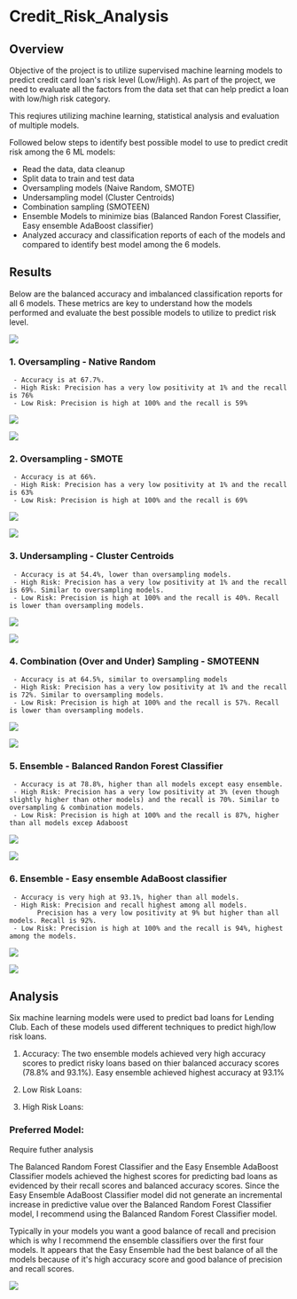 # Credit_Risk_Analysis

## Overview

  Objective of the project is to utilize supervised machine learning models to predict credit card loan's risk level (Low/High). 
  As part of the project, we need to evaluate all the factors from the data set that can help predict a loan with low/high risk category. 
  
  This reqiures utilizing machine learning, statistical analysis and evaluation of multiple models. 
  
  Followed below steps to identify best possible model to use to predict credit risk among the 6 ML models:
  - Read the data, data cleanup
  - Split data to train and test data
  - Oversampling models (Naive Random, SMOTE)
  - Undersampling model (Cluster Centroids)
  - Combination sampling (SMOTEEN)
  - Ensemble Models to minimize bias (Balanced Randon Forest Classifier, Easy ensemble AdaBoost classifier)
  - Analyzed accuracy and classification reports of each of the models and compared to identify best model among the 6 models.
  
## Results

  Below are the balanced accuracy and imbalanced classification reports for all 6 models. These metrics are key to understand how the models performed and evaluate the best possible models to utilize to predict risk level. 
  
  ![](https://github.com/SuniAnalytics/Credit_Risk_Analysis/blob/main/images/AllPrecisionHighRiskLowRisk.png)
  
### 1. Oversampling - Native Random 
  
     - Accuracy is at 67.7%.
     - High Risk: Precision has a very low positivity at 1% and the recall is 76%
     - Low Risk: Precision is high at 100% and the recall is 59%
  
  ![](https://github.com/SuniAnalytics/Credit_Risk_Analysis/blob/main/images/NaiveRandomOversampling.png)
  
  ![](https://github.com/SuniAnalytics/Credit_Risk_Analysis/blob/main/images/NROImbalancedClassificationReport.png)
  

  ### 2. Oversampling - SMOTE
  
     - Accuracy is at 66%.
     - High Risk: Precision has a very low positivity at 1% and the recall is 63%
     - Low Risk: Precision is high at 100% and the recall is 69%
  
  ![](https://github.com/SuniAnalytics/Credit_Risk_Analysis/blob/main/images/SMOTEOversampling.png)
  
  ![](https://github.com/SuniAnalytics/Credit_Risk_Analysis/blob/main/images/SMOTEImbalancedClassification.png)
  
  ### 3. Undersampling - Cluster Centroids
  
     - Accuracy is at 54.4%, lower than oversampling models.
     - High Risk: Precision has a very low positivity at 1% and the recall is 69%. Similar to oversampling models.
     - Low Risk: Precision is high at 100% and the recall is 40%. Recall is lower than oversampling models.
     
  ![](https://github.com/SuniAnalytics/Credit_Risk_Analysis/blob/main/images/ClusterCentroidsResampler.png)
  
  ![](https://github.com/SuniAnalytics/Credit_Risk_Analysis/blob/main/images/Combination%20Sampling.png)
  
  ### 4. Combination (Over and Under) Sampling - SMOTEENN
  
     - Accuracy is at 64.5%, similar to oversampling models
     - High Risk: Precision has a very low positivity at 1% and the recall is 72%. Similar to oversampling models.
     - Low Risk: Precision is high at 100% and the recall is 57%. Recall is lower than oversampling models.
     
  ![](https://github.com/SuniAnalytics/Credit_Risk_Analysis/blob/main/images/SMOTEENN.png)
  
  ![](https://github.com/SuniAnalytics/Credit_Risk_Analysis/blob/main/images/SMOTEENNImbalancedReport.png)
  
  ### 5. Ensemble - Balanced Randon Forest Classifier
 
     - Accuracy is at 78.8%, higher than all models except easy ensemble.
     - High Risk: Precision has a very low positivity at 3% (even though slightly higher than other models) and the recall is 70%. Similar to oversampling & combination models.
     - Low Risk: Precision is high at 100% and the recall is 87%, higher than all models excep Adaboost
     
  ![](https://github.com/SuniAnalytics/Credit_Risk_Analysis/blob/main/images/balancedRandomForestClassifier.png)
  
  ![](https://github.com/SuniAnalytics/Credit_Risk_Analysis/blob/main/images/BRFC%202.png)
  
  ### 6. Ensemble - Easy ensemble AdaBoost classifier

     - Accuracy is very high at 93.1%, higher than all models.
     - High Risk: Precision and recall highest among all models. 
           Precision has a very low positivity at 9% but higher than all models. Recall is 92%.
     - Low Risk: Precision is high at 100% and the recall is 94%, highest among the models.
     
  ![](https://github.com/SuniAnalytics/Credit_Risk_Analysis/blob/main/images/EasyEnsembleAdaBoostClassifier.png)
  
  ![](https://github.com/SuniAnalytics/Credit_Risk_Analysis/blob/main/images/EE_ClassificationReport.png)
  
  
  
## Analysis

   Six machine learning models were used to predict bad loans for Lending Club. Each of these models used different techniques to predict high/low risk loans.
   
   1. Accuracy: The two ensemble models achieved very high accuracy scores to predict risky loans based on thier balanced accuracy scores (78.8% and 93.1%). Easy ensemble achieved highest accuracy at 93.1% 
   
   2. Low Risk Loans: 
   
   3. High Risk Loans:
   
   ### Preferred Model:
   
   Require futher analysis
   
   The Balanced Random Forest Classifier and the Easy Ensemble AdaBoost Classifier models achieved the highest scores for predicting bad loans as evidenced by their recall scores and balanced accuracy scores. Since the Easy Ensemble AdaBoost Classifier model did not generate an incremental increase in predictive value over the Balanced Random Forest Classifier model, I recommend using the Balanced Random Forest Classifier model.


Typically in your models you want a good balance of recall and precision which is why I recommend the ensemble classifiers over the first four models. It appears that the Easy Ensemble had the best balance of all the models because of it's high accuracy score and good balance of precision and recall scores.

![](https://github.com/SuniAnalytics/Credit_Risk_Analysis/blob/main/images/AllPrecisionHighRiskLowRisk.png)
